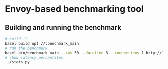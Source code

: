 # Envoy-based benchmarking tool

## Building and running the benchmark

```bash
# build it
bazel build opt //:benchmark_main
# run the benchmark
bazel-bin/benchmark_main --rps 50 --duration 3 --connections 1 http://localhost:10000
# show latency percentiles
 ./stats.py
```
